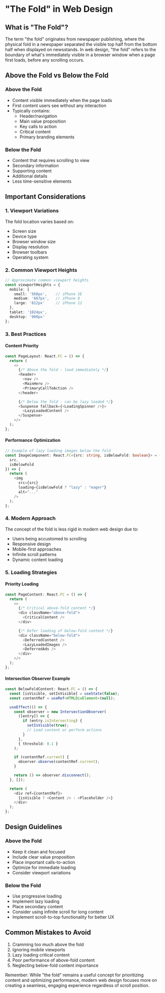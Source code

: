 # "The Fold" in Web Design

## What is "The Fold"?

The term "the fold" originates from newspaper publishing, where the physical fold in a newspaper separated the visible top half from the bottom half when displayed on newsstands. In web design, "the fold" refers to the boundary of what's immediately visible in a browser window when a page first loads, before any scrolling occurs.

## Above the Fold vs Below the Fold

### Above the Fold

- Content visible immediately when the page loads
- First content users see without any interaction
- Typically contains:
  - Header/navigation
  - Main value proposition
  - Key calls to action
  - Critical content
  - Primary branding elements

### Below the Fold

- Content that requires scrolling to view
- Secondary information
- Supporting content
- Additional details
- Less time-sensitive elements

## Important Considerations

### 1. Viewport Variations

The fold location varies based on:

- Screen size
- Device type
- Browser window size
- Display resolution
- Browser toolbars
- Operating system

### 2. Common Viewport Heights

```typescript
// Approximate common viewport heights
const viewportHeights = {
  mobile: {
    small: '568px',    // iPhone SE
    medium: '667px',   // iPhone 8
    large: '812px'     // iPhone 12
  },
  tablet: '1024px',
  desktop: '900px'
};
```

### 3. Best Practices

#### Content Priority

```typescript
const PageLayout: React.FC = () => {
  return (
    <>
      {/* Above the fold - load immediately */}
      <header>
        <nav />
        <MainHero />
        <PrimaryCallToAction />
      </header>

      {/* Below the fold - can be lazy loaded */}
      <Suspense fallback={<LoadingSpinner />}>
        <LazyLoadedContent />
      </Suspense>
    </>
  );
};
```

#### Performance Optimization
```typescript
// Example of lazy loading images below the fold
const ImageComponent: React.FC<{src: string, isBelowFold: boolean}> = ({ 
  src, 
  isBelowFold 
}) => {
  return (
    <img 
      src={src} 
      loading={isBelowFold ? "lazy" : "eager"}
      alt="..."
    />
  );
};
```

### 4. Modern Approach

The concept of the fold is less rigid in modern web design due to:
- Users being accustomed to scrolling
- Responsive design
- Mobile-first approaches
- Infinite scroll patterns
- Dynamic content loading

### 5. Loading Strategies

#### Priority Loading
```typescript
const PageContent: React.FC = () => {
  return (
    <>
      {/* Critical above-fold content */}
      <div className="above-fold">
        <CriticalContent />
      </div>

      {/* Defer loading of below-fold content */}
      <div className="below-fold">
        <DeferredContent />
        <LazyLoadedImages />
        <DeferredAds />
      </div>
    </>
  );
};
```

#### Intersection Observer Example
```typescript
const BelowFoldContent: React.FC = () => {
  const [isVisible, setIsVisible] = useState(false);
  const contentRef = useRef<HTMLDivElement>(null);

  useEffect(() => {
    const observer = new IntersectionObserver(
      ([entry]) => {
        if (entry.isIntersecting) {
          setIsVisible(true);
          // Load content or perform actions
        }
      },
      { threshold: 0.1 }
    );

    if (contentRef.current) {
      observer.observe(contentRef.current);
    }

    return () => observer.disconnect();
  }, []);

  return (
    <div ref={contentRef}>
      {isVisible ? <Content /> : <Placeholder />}
    </div>
  );
};
```

## Design Guidelines

### Above the Fold
- Keep it clean and focused
- Include clear value proposition
- Place important calls-to-action
- Optimize for immediate loading
- Consider viewport variations

### Below the Fold
- Use progressive loading
- Implement lazy loading
- Place secondary content
- Consider using infinite scroll for long content
- Implement scroll-to-top functionality for better UX

## Common Mistakes to Avoid

1. Cramming too much above the fold
2. Ignoring mobile viewports
3. Lazy loading critical content
4. Poor performance of above-fold content
5. Neglecting below-fold content importance

Remember: While "the fold" remains a useful concept for prioritizing content and optimizing performance, modern web design focuses more on creating a seamless, engaging experience regardless of scroll position.